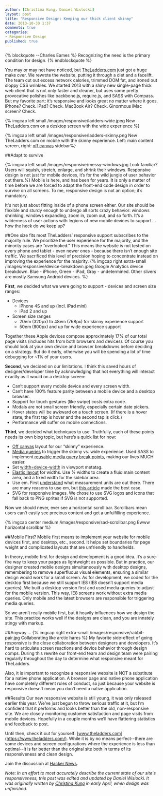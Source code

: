 ```yaml
---
author: [Christina Kung, Daniel Wislocki]
layout: post
title: "Responsive Design: Keeping our thick client skinny"
date: 2013-10-30 1:37
comments: true
categories:
- Responsive Design
published: true
---
```


{% blockquote --Charles Eames %}
Recognizing the need is the primary condition for design.
{% endblockquote %}

You may or may not have noticed, but [TheLadders.com](https://www.theladders.com/) just got a huge make over. We rewrote the website, putting it through a diet and a facelift. The team cut out excess network calories, trimmed DOM fat, and ironed out sloppy CSS wrinkles. We started 2013 with a shiny new single-page thick web client that is not only faster and cleaner, but uses some pretty provocative polishes like backbone.js, require.js, and SASS with Compass. But my favorite part: it’s responsive and looks great no matter where it goes.
iPhone? Check. iPad? Check. MacBook Air? Check. Ginormous iMac screen? Check.

{% imgcap left small /images/responsive/ladders-wide.jpeg New TheLadders.com on a desktop screen with the wide experience %}

{% imgcap left small /images/responsive/ladders-skinny.png New TheLadders.com on mobile with the skinny experience. Left: main content screen, right: [off canvas](http://jasonweaver.name/lab/offcanvas/) sidebar%}


##Adapt to survive

{% imgcap left small /images/responsive/messy-windows.jpg Look familiar? Users will squish, stretch, enlarge, and shrink their windows. Responsive design is not just for mobile devices, it’s for the wild jungle of user behavior out there.%}
Mobile is here, and has been for years. It is only a matter of time before we are forced to adapt the front-end code design in order to survive on all screens. To me, responsive design is not an option; it’s mandatory.

It's not just about fitting inside of a phone screen either. Our site should be flexible and sturdy enough to undergo all sorts crazy behavior: windows shrinking, windows expanding, zoom in, zoom out, and so forth. It’s a wilderness of user actions with legions of new mobile devices to support ... how the heck do we keep up?

##One size fits most
TheLadders’ responsive support subscribes to the majority rule. We prioritize the user experience for the majority, and the minority cases are “overlooked.” This means the website is not tested on every phone and tablet - even newer ones - because there isn’t enough site traffic. We sacrificed this level of precision hoping to concentrate instead on improving the experience for the majority.
{% imgcap right extra-small /images/responsive/device-breakdown.jpeg Google Analytics device breakdown. Blue - iPhone, Green - iPad, Gray - undetermined. Other slivers are mostly Samsung Android devices. %}

**First**, we decided what we were going to support - devices and screen size ranges:

* Devices
  * iPhone 4S and up (incl. iPad mini)
  * iPad 2 and up
* Screen size ranges
  * 20em (320px) to 48em (768px) for skinny experience support
  * 50em (800px) and up for wide experience support

Together these Apple devices compose approximately 17% of our total page visits (includes hits from both browsers and devices). Of course you should look at your own device and browser breakdowns before deciding on a strategy. But do it early, otherwise you will be spending a lot of time debugging for ~1% of your users.

**Second**, we decided on our limitations. I think this saved hours of designer/developer time by acknowledging that not everything will interact exactly as it would on a desktop screen:

* Can’t support every mobile device and every screen width.
* Can’t have 100% feature parity between a mobile device and a desktop browser.
* Support for touch gestures (like swipe) costs extra code.
* Modals are not small screen friendly, especially certain date pickers.
* Hover states will be awkward on a touch screen. (If there is a hover state, the first tap is hover and the second tap is click.)
* Performance will suffer on mobile connections.

**Third**, we decided what techniques to use. Truthfully, each of these points needs its own blog topic, but here’s a quick list for now:

* [Off canvas](http://jasonweaver.name/lab/offcanvas) layout for our “skinny” experience.
* [Media queries](https://developer.mozilla.org/en-US/docs/CSS/Media_queries) to trigger the skinny vs. wide experience. Used SASS to implement [reusable media query break points](http://thesassway.com/intermediate/responsive-web-design-in-sass-using-media-queries-in-sass-32), making our lives MUCH easier.
* Set [width=device-width](https://developer.mozilla.org/en-US/docs/Mobile/Viewport_meta_tag) in viewport metatag.
* [Elastic layout](http://css-tricks.com/examples/PerfectFluidWidthLayout) for widths.  Use % widths to create a fluid main content area, and a fixed width for the sidebar area.
* Use em. First [understand](http://css-tricks.com/css-font-size) what measurement units are out there. There are many reasons to use em, but [this article](http://blog.cloudfour.com/the-ems-have-it-proportional-media-queries-ftw) made the best case.
* SVG for responsive images.  We chose to use SVG logos and icons that fall back to PNG sprites if SVG is not supported.

Now we should never, ever see a horizontal scroll bar. Scrollbars mean users can’t easily see precious content and get a unfulfilling experience.

{% imgcap center medium /images/responsive/sad-scrollbar.png Ewww horizontal scrollbar %}

##Mobile First?
Mobile first means to implement your website for mobile devices first, and desktop, etc., second. It helps set boundaries for page weight and complicated layouts that are unfriendly to handhelds.

In theory, mobile first for design and development is a good idea.  It’s a sure-fire way to keep your pages as lightweight as possible. But in practice, our designer created mobile designs simultaneously with desktop designs, remembering to remove superfluous visual elements, ensuring a similar design would work for a small screen. As for development, we coded for the desktop first because we still support IE8 (IE8 doesn’t support media queries).  We built a desktop version first and used media queries to adjust for the mobile version. This way, IE8 screens work without extra media queries. Only mobile and the latest browsers are responsible for triggering media queries.

So we aren’t really mobile first, but it heavily influences how we design the site. This practice works well if the designs are clean, and you are innately stingy with markup.

##Anyway …
{% imgcap right extra-small /images/responsive/rabbit-pair.jpg Collaborating like arctic hares %}
My favorite side-effect of going responsive is the close collaboration between designers and developers. It’s hard to articulate screen reactions and device behavior through design comps. During this rewrite our front-end team and design team were pairing regularly throughout the day to determine what responsive meant for TheLadders.

Also, it is important to recognize a responsive website is NOT a substitute for a native phone application.  A browser page and native phone application have completely different rules of conduct, so just because your website is responsive doesn’t mean you don’t need a native application.

##Results
Our new responsive website is still young, it was only released earlier this year. We’ve just begun to throw serious traffic at it, but I’m confident that it performs and looks better than the old, non-responsive site. We are closely monitoring customer satisfaction and page visits from mobile devices. Hopefully in a couple months we’ll have flattering statistics and feedback to post.

Until then, check it out for yourself: [www.theladders.com](https://www.theladders.com/). While it is by no means perfect--there are some devices and screen configurations where the experience is less than optimal--it is far better than the original site both in terms of its responsiveness and clean design.

Join the discussion at [Hacker News](https://news.ycombinator.com/item?id=6641857).

_Note: In an effort to most accurately describe the current state of our site's responsiveness, this post was edited and updated by Daniel Wislocki. It was originally written by [Christina Kung](https://twitter.com/logtailer) in early April, when design was unfinished._
